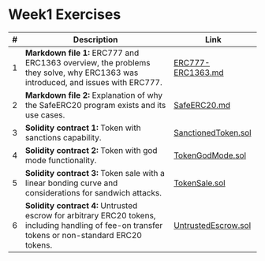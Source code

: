 # Week1 Exercises

| #   | Description                                                                                                                                      | Link                                       |
| --- | ------------------------------------------------------------------------------------------------------------------------------------------------ | ------------------------------------------ |
| 1   | **Markdown file 1:** ERC777 and ERC1363 overview, the problems they solve, why ERC1363 was introduced, and issues with ERC777.                   | [ERC777-ERC1363.md](./1.ERC777-ERC1363.md) |
| 2   | **Markdown file 2:** Explanation of why the SafeERC20 program exists and its use cases.                                                          | [SafeERC20.md](./2.SafeERC20.md)           |
| 3   | **Solidity contract 1:** Token with sanctions capability.                                                                                        | [SanctionedToken.sol](./code)              |
| 4   | **Solidity contract 2:** Token with god mode functionality.                                                                                      | [TokenGodMode.sol](./code)                 |
| 5   | **Solidity contract 3:** Token sale with a linear bonding curve and considerations for sandwich attacks.                                         | [TokenSale.sol](./code)                    |
| 6   | **Solidity contract 4:** Untrusted escrow for arbitrary ERC20 tokens, including handling of fee-on transfer tokens or non-standard ERC20 tokens. | [UntrustedEscrow.sol](./code)              |

